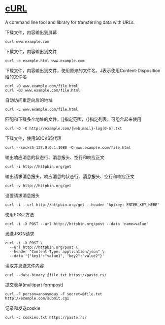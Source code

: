 # [cURL](https://curl.haxx.se/)

A command line tool and library for transferring data with URLs.

下载文件，内容输出到屏幕
```
curl www.example.com
```

下载文件，内容输出到文件
```
curl -o example.html www.example.com
```

下载文件，内容输出到文件，使用原来的文件名，J表示使用Content-Disposition给的文件名
```
curl -O www.example.com/file.html
curl -OJ www.example.com/file.html
```

自动访问重定向后的地址
```
curl -L www.example.com/file.html
```

匹配和下载多个地址的文件，[]指定范围，{}指定列表，可组合起来使用
```
curl -O -O http://example.com/{web,mail}-log[0-6].txt
```

下载文件，使用SOCKS5代理
```
curl --socks5 127.0.0.1:1080 -O www.example.com/file.html
```

输出响应消息的状态行、消息报头、空行和响应正文
```
curl -i http://httpbin.org/get
```

输出请求消息报头，响应消息的状态行、消息报头、空行和响应正文
```
curl -v http://httpbin.org/get
```

设置请求消息报头
```
curl -i --url http://httpbin.org/get --header "Apikey: ENTER_KEY_HERE"
```

使用POST方法
```
curl -i -X POST --url http://httpbin.org/post --data 'name=value'
```

发送JSON请求
```
curl -i -X POST \
  --url http://httpbin.org/post \
  --header "Content-Type: application/json" \
  --data '{"key1":"value1", "key2":"value2"}'
```

读取并发送文件内容
```
curl --data-binary @file.txt https://paste.rs/
```

提交表单(multipart formpost)
```
curl -F person=anonymous -F secret=@file.txt http://example.com/submit.cgi
```

记录和发送cookie
```
curl -c cookies.txt https://paste.rs/
```
